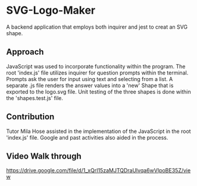 # SVG-Logo-Maker

A backend application that employs both inquirer and jest to creat an SVG shape.

## Approach

JavaScript was used to incorporate functionality within the program. The root 'index.js' file utilizes inquirer for question prompts within the terminal. Prompts ask the user for input using text and selecting from a list. A separate .js file renders the answer values into a 'new' Shape that is exported to the logo.svg file. Unit testing of the three shapes is done within the 'shapes.test.js' file.

## Contribution

Tutor Mila Hose assisted in the implementation of the JavaScript in the root 'index.js' file. Google and past activities also aided in the process.

## Video Walk through

https://drive.google.com/file/d/1_xQrI15zaMJTQDraUlvqa6wVIpoBE35Z/view
